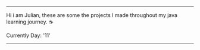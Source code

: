 ---                                                                                      ---   


Hi i am Julian, these are some the projects I made throughout my java learning journey. ☕
  
Currently Day: '11'


---                                                                                      ---
